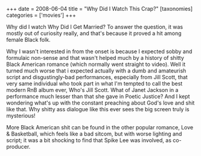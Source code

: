 +++
date = 2008-06-04
title = "Why Did I Watch This Crap?"
[taxonomies]
categories = ['movies']
+++

Why did I watch Why Did I Get Married? To answer the question, it was
mostly out of curiosity really, and that's because it proved a hit
among female Black folk.

Why I wasn't interested in from the onset is because I expected sobby
and formulaic non-sense and that wasn't helped much by a history of
shitty Black American romance (which normally went straight to video).
Well it turned much worse that i expected actually with a dumb and
amateurish script and disgustingly-bad performances, especially from
Jill Scott, that very same individual who took part in what I'm tempted
to call the best modern RnB album ever, Who's Jill Scott. What of Janet
Jackson in a performance much lesser than that she gave in Poetic
Justice? And I kept wondering what's up with the constant preaching
about God's love and shit like that. Why shitty ass dialogue like this
ever sees the big screen truly is mysterious!

More Black American shit can be found in the other popular romance, Love
& Basketball, which feels like a bad sitcom, but with worse lighting and
script; it was a bit shocking to find that Spike Lee was involved, as
co-producer.
